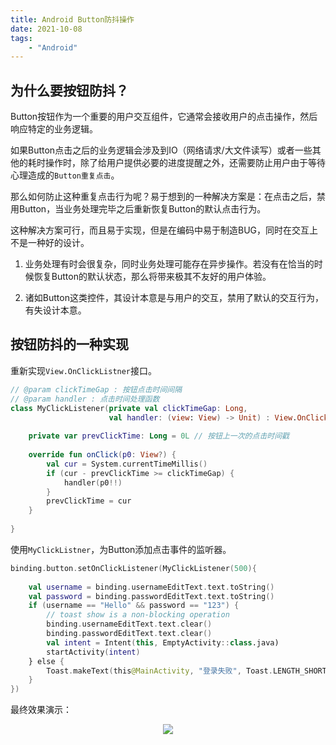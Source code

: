 ```yaml
---
title: Android Button防抖操作
date: 2021-10-08
tags:
    - "Android"
---
```


## 为什么要按钮防抖？

Button按钮作为一个重要的用户交互组件，它通常会接收用户的点击操作，然后响应特定的业务逻辑。

如果Button点击之后的业务逻辑会涉及到IO（网络请求/大文件读写）或者一些其他的耗时操作时，除了给用户提供必要的进度提醒之外，还需要防止用户由于等待心理造成的`Button重复点击`。

那么如何防止这种重复点击行为呢？易于想到的一种解决方案是：在点击之后，禁用Button，当业务处理完毕之后重新恢复Button的默认点击行为。

这种解决方案可行，而且易于实现，但是在编码中易于制造BUG，同时在交互上不是一种好的设计。

1. 业务处理有时会很复杂，同时业务处理可能存在异步操作。若没有在恰当的时候恢复Button的默认状态，那么将带来极其不友好的用户体验。

2. 诸如Button这类控件，其设计本意是与用户的交互，禁用了默认的交互行为，有失设计本意。


## 按钮防抖的一种实现

重新实现`View.OnClickListner`接口。

```kotlin
// @param clickTimeGap : 按钮点击时间间隔
// @param handler : 点击时间处理函数
class MyClickListener(private val clickTimeGap: Long, 
					  val handler: (view: View) -> Unit) : View.OnClickListener {  
  
    private var prevClickTime: Long = 0L // 按钮上一次的点击时间戳
  
 	override fun onClick(p0: View?) {  
        val cur = System.currentTimeMillis()  
        if (cur - prevClickTime >= clickTimeGap) {  
            handler(p0!!)  
        }  
        prevClickTime = cur  
 	}  
  
}
```

使用`MyClickListner`，为Button添加点击事件的监听器。

```kotlin
binding.button.setOnClickListener(MyClickListener(500){  
  
 	val username = binding.usernameEditText.text.toString()  
    val password = binding.passwordEditText.text.toString()  
    if (username == "Hello" && password == "123") {  
        // toast show is a non-blocking operation  
 		binding.usernameEditText.text.clear()  
        binding.passwordEditText.text.clear()  
        val intent = Intent(this, EmptyActivity::class.java)  
        startActivity(intent)  
    } else {  
        Toast.makeText(this@MainActivity, "登录失败", Toast.LENGTH_SHORT).show()  
    }  
})
```

最终效果演示：

<div align="center">
	<img src="https://cdn.jsdelivr.net/gh/huobingnan/my_image_hosting@master/Android-Demo1.44zcm40jjmg0.gif" />
</div>

